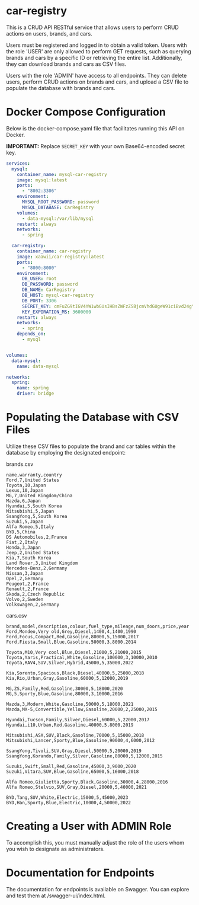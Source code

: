 # car-registry

This is a CRUD API RESTful service that allows users to perform CRUD actions on users, brands, and cars.

Users must be registered and logged in to obtain a valid token. Users with the role 'USER' are only allowed to perform GET requests, such as querying brands and cars by a specific ID or retrieving the entire list. Additionally, they can download brands and cars as CSV files.

Users with the role 'ADMIN' have access to all endpoints. They can delete users, perform CRUD actions on brands and cars, and upload a CSV file to populate the database with brands and cars.

# Docker Compose Configuration
Below is the docker-compose.yaml file that facilitates running this API on Docker.

**IMPORTANT:** Replace `SECRET_KEY` with your own Base64-encoded secret key.
```yaml
services:
  mysql:
    container_name: mysql-car-registry
    image: mysql:latest
    ports:
      - "8002:3306"
    environment:
      MYSQL_ROOT_PASSWORD: password
      MYSQL_DATABASE: CarRegistry
    volumes:
      - data-mysql:/var/lib/mysql
    restart: always
    networks:
      - spring

  car-registry:
    container_name: car-registry
    image: xaawii/car-registry:latest
    ports:
      - "8000:8000"
    environment:
      DB_USER: root
      DB_PASSWORD: password
      DB_NAME: CarRegistry
      DB_HOST: mysql-car-registry
      DB_PORT: 3306
      SECRET_KEY: cmFuZG9tIGV4YW1wbGUsIHBsZWFzZSBjcmVhdGUgeW91ciBvd24gYmFzZTY0IHNlY3JldCBrZXkgYW5kIHJlcGxhY2UgaXQ=
      KEY_EXPIRATION_MS: 3600000
    restart: always
    networks:
      - spring
    depends_on:
      - mysql


volumes:
  data-mysql:
    name: data-mysql

networks:
  spring:
    name: spring
    driver: bridge
```
# Populating the Database with CSV Files
Utilize these CSV files to populate the brand and car tables within the database by employing the designated endpoint:

brands.csv
```csv
name,warranty,country
Ford,7,United States
Toyota,10,Japan
Lexus,10,Japan
MG,7,United Kingdom/China
Mazda,6,Japan
Hyundai,5,South Korea
Mitsubishi,5,Japan
SsangYong,5,South Korea
Suzuki,5,Japan
Alfa Romeo,5,Italy
BYD,5,China
DS Automobiles,2,France
Fiat,2,Italy
Honda,3,Japan
Jeep,2,United States
Kia,7,South Korea
Land Rover,3,United Kingdom
Mercedes-Benz,2,Germany
Nissan,3,Japan
Opel,2,Germany
Peugeot,2,France
Renault,2,France
Skoda,2,Czech Republic
Volvo,2,Sweden
Volkswagen,2,Germany
```
cars.csv
```csv
brand,model,description,colour,fuel_type,mileage,num_doors,price,year
Ford,Mondeo,Very old,Grey,Diesel,1400,4,1400,1990
Ford,Focus,Compact,Red,Gasoline,80000,5,15000,2017
Ford,Fiesta,Small,Blue,Gasoline,50000,3,8000,2014

Toyota,M10,Very cool,Blue,Diesel,21000,5,21000,2015
Toyota,Yaris,Practical,White,Gasoline,100000,3,10000,2010
Toyota,RAV4,SUV,Silver,Hybrid,45000,5,35000,2022

Kia,Sorento,Spacious,Black,Diesel,40000,5,25000,2018
Kia,Rio,Urban,Gray,Gasoline,60000,5,12000,2019

MG,ZS,Family,Red,Gasoline,30000,5,18000,2020
MG,5,Sporty,Blue,Gasoline,80000,3,10000,2016

Mazda,3,Modern,White,Gasoline,50000,5,18000,2021
Mazda,MX-5,Convertible,Yellow,Gasoline,20000,2,25000,2015

Hyundai,Tucson,Family,Silver,Diesel,60000,5,22000,2017
Hyundai,i10,Urban,Red,Gasoline,40000,5,8000,2019

Mitsubishi,ASX,SUV,Black,Gasoline,70000,5,15000,2018
Mitsubishi,Lancer,Sporty,Blue,Gasoline,90000,4,6000,2012

SsangYong,Tivoli,SUV,Gray,Diesel,50000,5,20000,2019
SsangYong,Korando,Family,Silver,Gasoline,80000,5,12000,2015

Suzuki,Swift,Small,Red,Gasoline,45000,3,9000,2020
Suzuki,Vitara,SUV,Blue,Gasoline,65000,5,16000,2018

Alfa Romeo,Giulietta,Sporty,Black,Gasoline,30000,4,28000,2016
Alfa Romeo,Stelvio,SUV,Gray,Diesel,20000,5,40000,2021

BYD,Tang,SUV,White,Electric,15000,5,45000,2023
BYD,Han,Sporty,Blue,Electric,10000,4,50000,2022
```
# Creating a User with ADMIN Role
To accomplish this, you must manually adjust the role of the users whom you wish to designate as administrators.

# Documentation for Endpoints
The documentation for endpoints is available on Swagger. You can explore and test them at /swagger-ui/index.html.
